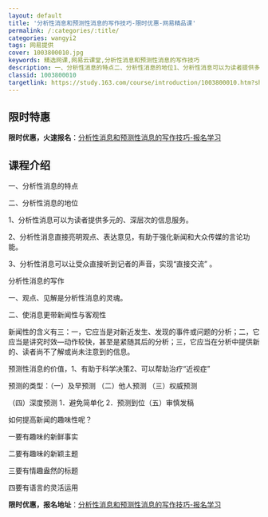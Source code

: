 ```yaml
---
layout: default
title: '分析性消息和预测性消息的写作技巧-限时优惠-网易精品课'
permalink: /:categories/:title/
categories: wangyi2
tags: 网易提供
cover: 1003800010.jpg
keywords: 精选网课,网易云课堂,分析性消息和预测性消息的写作技巧
description: 一、分析性消息的特点二、分析性消息的地位1、分析性消息可以为读者提供多元的、深层次的信息服务。2、分析性消息直接亮明观点
classid: 1003800010
targetlink: https://study.163.com/course/introduction/1003800010.htm?share=1&shareId=1025206652&utm_campaign=share&utm_medium=iphoneShare&utm_source=&utm_u=1025206652
---
```


## 限时特惠

**限时优惠，火速报名**：[分析性消息和预测性消息的写作技巧-报名学习](https://study.163.com/course/introduction/1003800010.htm?share=1&shareId=1025206652&utm_campaign=share&utm_medium=iphoneShare&utm_source=&utm_u=1025206652)

## 课程介绍

一、分析性消息的特点

二、分析性消息的地位

  1、分析性消息可以为读者提供多元的、深层次的信息服务。

 2、分析性消息直接亮明观点、表达意见，有助于强化新闻和大众传媒的言论功能。

 3、分析性消息可以让受众直接听到记者的声音，实现“直接交流” 。 

分析性消息的写作

  一、观点、见解是分析性消息的灵魂。 

  二、使消息更带新闻性与客观性

  新闻性的含义有三：一，它应当是对新近发生、发现的事件或问题的分析；二，它应当是讲究时效—动作较快，甚至是紧随其后的分析；三，它应当在分析中提供新的、读者尚不了解或尚未注意到的信息。

 预测性消息的价值，1、有助于科学决策2、可以帮助治疗“近视症”

预测的类型：（一）及早预测 （二）他人预测 （三）权威预测

（四）深度预测      1．避免简单化     2．预测到位（五）审慎发稿 

如何提高新闻的趣味性呢？    

一要有趣味的新鲜事实

二要有趣味的新颖主题 

三要有情趣盎然的标题 

四要有语言的灵活运用

**限时优惠，报名地址**：[分析性消息和预测性消息的写作技巧-报名学习](https://study.163.com/course/introduction/1003800010.htm?share=1&shareId=1025206652&utm_campaign=share&utm_medium=iphoneShare&utm_source=&utm_u=1025206652)

